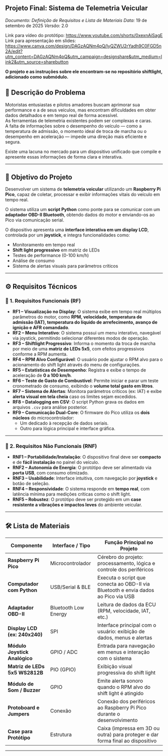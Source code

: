 ## Projeto Final: Sistema de Telemetria Veicular
*Documento: Definição de Requisitos e Lista de Materiais*
*Data:* 19 de setembro de 2025
*Versão:* 2.0

Link para vídeo do protótipo: https://www.youtube.com/shorts/0xexnAiSagE <br>
Link para apresentação em slides: https://www.canva.com/design/DAGzAQNm4pQ/IyQZWU2rYadh9C0FGD5n2A/edit?utm_content=DAGzAQNm4pQ&utm_campaign=designshare&utm_medium=link2&utm_source=sharebutton

**O projeto e as instruções sobre ele encontram-se no repositório shiftlight, adicionado como submódulo.**

## 📌 Descrição do Problema
Motoristas entusiastas e pilotos amadores buscam aprimorar sua performance e a de seus veículos, mas encontram dificuldades em obter dados detalhados e em tempo real de forma acessível.  
As ferramentas de telemetria existentes podem ser complexas e caras.  
A falta de informações sobre o desempenho do veículo — como a temperatura de admissão, o momento ideal de troca de marcha ou o desempenho em aceleração — impede uma direção mais eficiente e segura.  

Existe uma lacuna no mercado para um dispositivo unificado que compile e apresente essas informações de forma clara e interativa.

---

## 🎯 Objetivo do Projeto
Desenvolver um sistema de **telemetria veicular** utilizando um **Raspberry Pi Pico**, capaz de coletar, processar e exibir informações vitais do veículo em tempo real.  

O sistema utiliza um **script Python** como ponte para se comunicar com um **adaptador OBD-II Bluetooth**, obtendo dados do motor e enviando-os ao Pico via comunicação serial.  

O dispositivo apresenta uma **interface interativa em um display LCD**, controlada por um **joystick**, e integra funcionalidades como:  
- Monitoramento em tempo real  
- **Shift light progressivo** em matriz de LEDs  
- Testes de performance (0-100 km/h)  
- Análise de consumo  
- Sistema de alertas visuais para parâmetros críticos  

---

## ⚙️ Requisitos Técnicos

### 🔹 1. Requisitos Funcionais (RF)
- **RF1 – Visualização no Display**: O sistema exibe em tempo real múltiplos parâmetros do motor, como **RPM, velocidade, temperatura de admissão (IAT), temperatura do líquido de arrefecimento, avanço de ignição e AFR comandado**.  
- **RF2 – Menu Interativo**: O sistema possui um menu interativo, navegável via joystick, permitindo selecionar diferentes modos de operação.  
- **RF3 – Shiftlight Progressivo**: Informa o momento da troca de marcha por meio de uma **matriz de LEDs 5x5**, com efeitos progressivos conforme a RPM aumenta.  
- **RF4 – RPM Alvo Configurável**: O usuário pode ajustar o RPM alvo para o acionamento do shift light através do menu de configurações.  
- **RF5 – Estatísticas de Desempenho**: Registra e exibe o tempo de aceleração de **0 a 100 km/h**.  
- **RF6 – Teste de Gasto de Combustível**: Permite iniciar e parar um teste cronometrado de consumo, exibindo o **volume total gasto em litros**.  
- **RF7 – Sistema de Alertas**: Monitora parâmetros críticos (ex: IAT) e exibe **alerta visual em tela cheia** caso os limites sejam excedidos.  
- **RF8 – Datalogging em CSV**: O script Python grava os dados em arquivos `.csv` para análise posterior.  
- **RF9 – Comunicação Dual-Core**: O firmware do Pico utiliza os **dois núcleos** do microcontrolador:  
  - Um dedicado à recepção de dados seriais.  
  - Outro para lógica principal e interface gráfica.  

---

### 🔹 2. Requisitos Não Funcionais (RNF)
- **RNF1 – Portabilidade/Instalação**: O dispositivo final deve ser **compacto** e de **fácil instalação** no painel do veículo.  
- **RNF2 – Autonomia de Energia**: O protótipo deve ser alimentado via **porta USB**, com consumo otimizado.  
- **RNF3 – Usabilidade**: Interface intuitiva, com navegação por **joystick** e botão de seleção.  
- **RNF4 – Responsividade**: O sistema responde em **tempo real**, com latência mínima para medições críticas como o shift light.  
- **RNF5 – Robustez**: O protótipo deve ser protegido em um **case resistente a vibrações e impactos leves** do ambiente veicular.  

---

## 🛠️ Lista de Materiais

| Componente                  | Interface / Tipo         | Função Principal no Projeto                                                                 |
|-----------------------------|--------------------------|---------------------------------------------------------------------------------------------|
| **Raspberry Pi Pico**       | Microcontrolador         | Cérebro do projeto: processamento, lógica e controle dos periféricos                        |
| **Computador com Python**   | USB/Serial & BLE         | Executa o script que conecta ao OBD-II via Bluetooth e envia dados ao Pico via USB          |
| **Adaptador OBD-II**        | Bluetooth Low Energy     | Leitura de dados da ECU (RPM, velocidade, IAT, etc.)                                        |
| **Display LCD (ex: 240x240)** | SPI                    | Interface principal com o usuário: exibição de dados, menus e alertas                       |
| **Módulo Joystick Analógico** | GPIO / ADC             | Entrada para navegação em menus e interação com o sistema                                   |
| **Matriz de LEDs 5x5 WS2812B** | PIO (GPIO)            | Exibição visual progressiva do shift light                                                  |
| **Módulo de Som / Buzzer**  | GPIO                     | Emite alerta sonoro quando o RPM alvo do shift light é atingido                             |
| **Protoboard e Jumpers**    | Conexão                  | Conexão dos periféricos ao Raspberry Pi Pico durante o desenvolvimento                      |
| **Case para Protótipo**     | Estrutura                | Caixa (impressa em 3D ou outra) para proteger e dar forma final ao dispositivo              |

---
